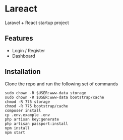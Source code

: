# Lareact

Laravel + React startup project

## Features
- Login / Register
- Dashboard


## Installation

Clone the repo and run the following set of commands
```
sudo chown -R $USER:www-data storage
sudo chown -R $USER:www-data bootstrap/cache
chmod -R 775 storage
chmod -R 775 bootstrap/cache
composer install
cp .env.example .env
php artisan key:generate
php artisan passport:install
npm install
npm start
```
